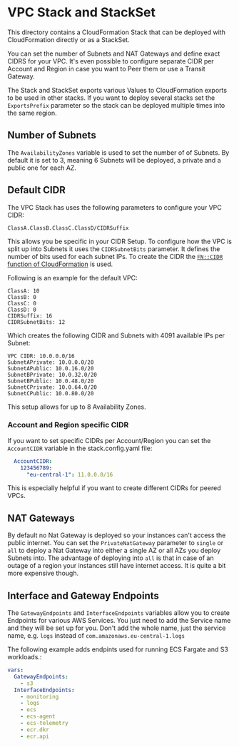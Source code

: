 # VPC Stack and StackSet

This directory contains a CloudFormation Stack that can be deployed with CloudFormation directly or as a StackSet.

You can set the number of Subnets and NAT Gateways and define exact CIDRS for your VPC. It's even possible to configure separate CIDR per Account and Region in case you want to Peer them or use a Transit Gateway.

The Stack and StackSet exports various Values to CloudFormation exports to be used in other stacks. If you want to deploy several stacks set the `ExportsPrefix` parameter so the stack can be deployed multiple times into the same region.

## Number of Subnets

The `AvailabilityZones` variable is used to set the number of of Subnets. By default it is set to 3, meaning 6 Subnets will be deployed, a private and a public one for each AZ.

## Default CIDR

The VPC Stack has uses the following parameters to configure your VPC CIDR:

`ClassA.ClassB.ClassC.ClassD/CIDRSuffix`

This allows you be specific in your CIDR Setup. To configure how the VPC is split up into Subnets it uses the `CIDRSubnetBits` parameter. It defines the number of bits used for each subnet IPs. To create the CIDR the [`FN::CIDR` function of CloudFormation](https://docs.aws.amazon.com/AWSCloudFormation/latest/UserGuide/intrinsic-function-reference-cidr.html) is used. 

Following is an example for the default VPC:

```
ClassA: 10
ClassB: 0
ClassC: 0
ClassD: 0
CIDRSuffix: 16
CIDRSubnetBits: 12
```

Which creates the following CIDR and Subnets with 4091 available IPs per Subnet:

```
VPC CIDR: 10.0.0.0/16
SubnetAPrivate: 10.0.0.0/20
SubnetAPublic: 10.0.16.0/20
SubnetBPrivate: 10.0.32.0/20
SubnetBPublic: 10.0.48.0/20
SubnetCPrivate: 10.0.64.0/20
SubnetCPublic: 10.0.80.0/20
```

This setup allows for up to 8 Availability Zones.

### Account and Region specific CIDR

If you want to set specific CIDRs per Account/Region you can set the `AccountCIDR` variable in the stack.config.yaml file:

```yaml
  AccountCIDR:
    123456789:
      "eu-central-1": 11.0.0.0/16
```

This is especially helpful if you want to create different CIDRs for peered VPCs.

## NAT Gateways

By default no Nat Gateway is deployed so your instances can't access the public internet. You can set the `PrivateNatGateway` parameter to `single` or `all` to deploy a Nat Gateway into either a single AZ or all AZs you deploy Subnets into. The advantage of deploying into `all` is that in case of an outage of a region your instances still have internet access. It is quite a bit more expensive though.

## Interface and Gateway Endpoints

The `GatewayEndpoints` and `InterfaceEndpoints` variables allow you to create Endpoints for various AWS Services. You just need to add the Service name and they will be set up for you. Don't add the whole name, just the service name, e.g. `logs` instead of `com.amazonaws.eu-central-1.logs`

The following example adds endpints used for running ECS Fargate and S3 workloads.:

```yaml
vars:
  GatewayEndpoints:
    - s3
  InterfaceEndpoints:
    - monitoring
    - logs
    - ecs
    - ecs-agent
    - ecs-telemetry
    - ecr.dkr
    - ecr.api
```